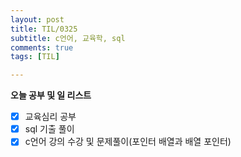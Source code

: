 ```yaml
---
layout: post
title: TIL/0325
subtitle: c언어, 교육학, sql
comments: true
tags: [TIL]

---
```

**오늘 공부 및  일 리스트**

 - [x] 교육심리 공부
 - [x] sql 기출 풀이 
 - [x] c언어 강의 수강 및 문제풀이(포인터 배열과 배열 포인터)
